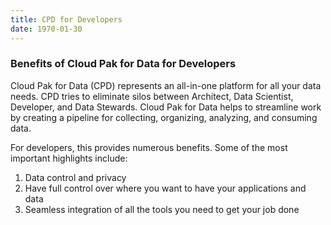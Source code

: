 ```yaml
---
title: CPD for Developers
date: 1970-01-30
---
```


### Benefits of Cloud Pak for Data for Developers

Cloud Pak for Data (CPD) represents an all-in-one platform for all your data needs. CPD tries to eliminate silos between Architect, Data Scientist, Developer, and Data Stewards. Cloud Pak for Data helps to streamline work by creating a pipeline for collecting, organizing, analyzing, and consuming data.

For developers, this provides numerous benefits. Some of the most important highlights include:

1. Data control and privacy
2. Have full control over where you want to have your applications and data
3. Seamless integration of all the tools you need to get your job done

